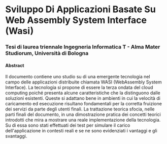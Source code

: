# Sviluppo Di Applicazioni Basate Su Web Assembly System Interface (Wasi)

### Tesi di laurea triennale Ingegneria Informatica T - Alma Mater Studiorum, Università di Bologna

#### Abstract
Il documento contiene uno studio su di una emergente tecnologia nel campo delle applicazioni distribuite chiamata WASI (WebAssembly System Interface). La tecnologia si propone di essere la terza ondata del cloud computing poiché presenta alcune caratteristiche che la distinguono dalle soluzioni esistenti. Queste si adattano bene in ambienti in cui la velocità di caricamento ed esecuzione risultano fondamentali per la corretta fruizione dei servizi da parte degli utenti finali. La trattazione teorica sfocia, nelle parti finali del documento, in una dimostrazione pratica dei concetti teorici introdotti che mira a mostrare una reale implementazione della tecnologia. Su di essa sono stati effettuati dei test per simulare il carico dell'applicazione in contesti reali e se ne sono evidenziati i vantaggi e gli svantaggi.